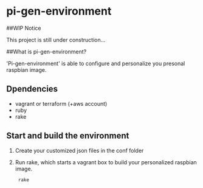 # pi-gen-environment


##WIP Notice

This project is still under construction...


##What is pi-gen-environment?

'Pi-gen-environment' is able to configure and personalize 
you presonal raspbian image.

## Dpendencies

- vagrant or terraform (+aws account)
- ruby
- rake

## Start and build the environment

1. Create your customized json files in the conf folder

1. Run rake, which starts a vagrant box to build your personalized raspbian image.

        rake

